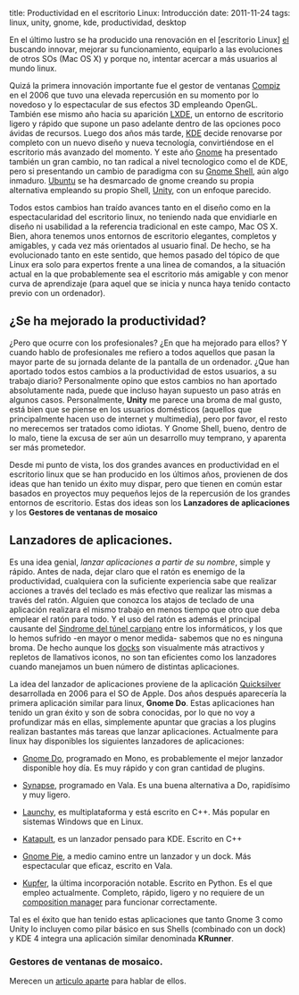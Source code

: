 title: Productividad en el escritorio Linux: Introducción
date: 2011-11-24
tags: linux, unity, gnome, kde, productividad, desktop

En el último lustro se ha producido una renovación en el [escritorio Linux]
[el] buscando innovar, mejorar su funcionamiento, equiparlo a las evoluciones de 
otros SOs (Mac OS X) y porque no, intentar acercar a más usuarios al mundo linux. 

Quizá la primera innovación importante fue el gestor de ventanas [Compiz][compiz] 
en el 2006 que tuvo una elevada repercusión en su momento por lo novedoso y lo 
espectacular de sus efectos 3D empleando OpenGL. También ese mismo año hacia su 
aparición [LXDE][lxde], un entorno de escritorio ligero y rápido que supone un 
paso adelante dentro de las opciones poco ávidas de recursos. Luego dos años más 
tarde, [KDE][kde] decide renovarse por completo con un nuevo diseño y nueva 
tecnología, convirtiéndose en el escritorio más avanzado del momento. Y este año 
[Gnome][gnome] ha presentado también un gran cambio, no tan radical a nivel 
tecnologico como el de KDE, pero si presentando un cambio de paradigma con su 
[Gnome Shell][gshell], aún algo inmaduro. [Ubuntu][ubuntu] se ha desmarcado de 
gnome creando su propia alternativa empleando su propio Shell, [Unity][unity], 
con un enfoque parecido.

  [el]: http://es.wikipedia.org/wiki/Escritorio_Linux
  [compiz]: http://es.wikipedia.org/wiki/Compiz
  [lxde]: http://es.wikipedia.org/wiki/LXDE
  [kde]: http://es.wikipedia.org/wiki/KDE
  [gnome]: http://es.wikipedia.org/wiki/GNOME
  [gshell]: http://es.wikipedia.org/wiki/GNOME_Shell
  [ubuntu]: http://es.wikipedia.org/wiki/Ubuntu
  [unity]: http://es.wikipedia.org/wiki/Unity_%28entorno_de_escritorio%29
  
Todos estos cambios han traído avances tanto en el diseño como en la 
espectacularidad del escritorio linux, no teniendo nada que envidiarle en diseño 
ni usabilidad a la referencia tradicional en este campo, Mac OS X. Bien, ahora 
tenemos unos entornos de escritorio elegantes, completos y amigables, y cada vez 
más orientados al usuario final. De hecho, se ha evolucionado tanto en este 
sentido, que hemos pasado del tópico de que Linux era solo para expertos frente 
a una linea de comandos, a la situación actual en la que probablemente sea el 
escritorio más amigable y con menor curva de aprendizaje (para aquel que se 
inicia y nunca haya tenido contacto previo con un ordenador). 

## ¿Se ha mejorado la productividad?

¿Pero que ocurre con los profesionales? ¿En que ha mejorado para ellos? Y cuando 
hablo de profesionales me refiero a todos aquellos que pasan la mayor parte de 
su jornada delante de la pantalla de un ordenador. ¿Que han aportado todos estos 
cambios a la productividad de estos usuarios, a su trabajo diario? Personalmente 
opino que estos cambios no han aportado absolutamente nada, puede que incluso 
hayan supuesto un paso atrás en algunos casos. Personalmente, **Unity** me 
parece una broma de mal gusto, está bien que se piense en los usuarios domésticos 
(aquellos que principalmente hacen uso de internet y multimedia), pero por favor, 
el resto no merecemos ser tratados como idiotas. Y Gnome Shell, bueno, dentro de 
lo malo, tiene la excusa de ser aún un desarrollo muy temprano, y aparenta ser 
más prometedor.

Desde mi punto de vista, los dos grandes avances en productividad en el 
escritorio linux que se han producido en los últimos años, provienen de dos 
ideas que han tenido un éxito muy dispar, pero que tienen en común estar 
basados en proyectos muy pequeños lejos de la repercusión de los grandes 
entornos de escritorio. Estas dos ideas son los **Lanzadores de aplicaciones** y
 los **Gestores de ventanas de mosaico**

## Lanzadores de aplicaciones.

Es una idea genial, *lanzar aplicaciones a partir de su nombre*, simple y 
rápido. Antes de nada, dejar claro que el ratón es enemigo de la productividad, 
cualquiera con la suficiente experiencia sabe que realizar acciones a través del 
teclado es más efectivo que realizar las mismas a través del ratón. Alguien que 
conozca los atajos de teclado de una aplicación realizara el mismo trabajo en 
menos tiempo que otro que deba emplear el ratón para todo. Y el uso del ratón es 
además el principal causante del [Sindrome del túnel carpiano][STC] entre los 
informáticos, y los que lo hemos sufrido -en mayor o menor medida- sabemos que 
no es ninguna broma. De hecho aunque los [docks][docks] son visualmente más 
atractivos y repletos de llamativos iconos, no son tan eficientes como los 
lanzadores cuando manejamos un buen número de distintas aplicaciones.

  [STC]: http://es.wikipedia.org/wiki/S%C3%ADndrome_del_t%C3%BAnel_carpiano
  [docks]: http://es.wikipedia.org/wiki/Dock

La idea del lanzador de aplicaciones proviene de la aplicación [Quicksilver][QS] 
desarrollada en 2006 para el SO de Apple. Dos años después aparecería la primera 
aplicación similar para linux, **Gnome Do**. Estas aplicaciones han tenido un 
gran éxito y son de sobra conocidas, por lo que no voy a profundizar más en
ellas, simplemente apuntar que gracias a los plugins realizan bastantes más 
tareas que lanzar aplicaciones. Actualmente para linux hay disponibles los 
siguientes lanzadores de aplicaciones:

* [Gnome Do][Do], programado en Mono, es probablemente el mejor lanzador 
disponible hoy día. Es muy rápido y con gran cantidad de plugins. 
* [Synapse][Synapse], programado en Vala. Es una buena alternativa a Do, 
rapidísimo y muy ligero.
* [Launchy][Launchy], es multiplataforma y está escrito en C++. Más popular en 
sistemas Windows que en Linux.
* [Katapult][Katapult], es un lanzador pensado para KDE. Escrito en C++
* [Gnome Pie][Pie], a medio camino entre un lanzador y un dock. Más espectacular 
que eficaz, escrito en Vala.
* [Kupfer][Kupfer], la última incorporación notable. Escrito en Python. Es el 
que empleo actualmente. Completo, rápido, ligero y no requiere de un 
[composition manager][cm] para funcionar correctamente.


  [QS]: http://es.wikipedia.org/wiki/Quicksilver_%28software%29
  [Do]: http://do.davebsd.com/
  [Synapse]: https://launchpad.net/synapse-project
  [Launchy]: http://www.launchy.net/
  [Katapult]: http://katapult.kde.org/
  [Pie]: http://www.simonschneegans.de/?page_id=12
  [Kupfer]: http://kaizer.se/wiki/kupfer/
  [cm]: http://es.wikipedia.org/wiki/Gestor_de_composici%C3%B3n_de_ventanas
  
  
  
Tal es el éxito que han tenido estas aplicaciones que tanto Gnome 3 como Unity 
lo incluyen como pilar básico en sus Shells (combinado con un dock) y KDE 4 
integra una aplicación similar denominada **KRunner**.


### Gestores de ventanas de mosaico.

Merecen un [articulo aparte][twm] para hablar de ellos.

  [twm]: http://joedicastro.com/productividad-en-el-escritorio-linux-tiling.html
    



